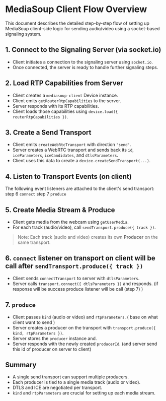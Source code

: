 # MediaSoup Client Flow Overview

This document describes the detailed step-by-step flow of setting up MediaSoup client-side logic for sending audio/video using a socket-based signaling system.

## 1. Connect to the Signaling Server (via socket.io)

- Client initiates a connection to the signaling server using `socket.io`.
- Once connected, the server is ready to handle further signaling steps.

## 2. Load RTP Capabilities from Server

- Client creates a `mediasoup-client` Device instance.
- Client emits `getRouterRtpCapabilities` to the server.
- Server responds with its RTP capabilities.
- Client loads those capabilities using `device.load({ routerRtpCapabilities })`.

## 3. Create a Send Transport

- Client emits `createWebRtcTransport` with direction `"send"`.
- Server creates a WebRTC transport and sends back its `id`, `iceParameters`, `iceCandidates`, and `dtlsParameters`.
- Client uses this data to create a `device.createSendTransport(...)`.

## 4. Listen to Transport Events (on client)

The following event listeners are attached to the client's send transport:
 step 6 `connect`
 step 7 `produce`

## 5. Create Media Stream & Produce

- Client gets media from the webcam using `getUserMedia`.
- For each track (audio/video), call `sendTransport.produce({ track })`.

> Note: Each track (audio and video) creates its own **Producer** on the same transport.
## 6. `connect` listener on transport on client will be call after  `sendTransport.produce({ track })`

- Client sends `connectTransport` to server with `dtlsParameters`.
- Server calls `transport.connect({ dtlsParameters })` and responds. (if response will be success produce listener will be call (step 7) )

## 7. `produce`

- Client passes `kind` (audio or video) and `rtpParameters`. ( base on what client want to send )
- Server creates a producer on the transport with `transport.produce({ kind, rtpParameters })`.
- Server stores the `producer` instance and.
- Server responds with the newly created `producerId`. (and server send this id of producer on server to client)


## Summary

- A single send transport can support multiple producers.
- Each producer is tied to a single media track (audio or video).
- DTLS and ICE are negotiated per transport.
- `kind` and `rtpParameters` are crucial for setting up each media stream.

